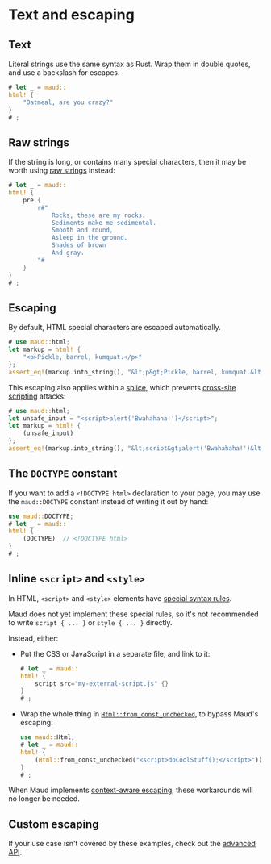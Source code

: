 # Text and escaping

## Text

Literal strings use the same syntax as Rust.
Wrap them in double quotes,
and use a backslash for escapes.

```rust
# let _ = maud::
html! {
    "Oatmeal, are you crazy?"
}
# ;
```

## Raw strings

If the string is long,
or contains many special characters,
then it may be worth using [raw strings] instead:

```rust
# let _ = maud::
html! {
    pre {
        r#"
            Rocks, these are my rocks.
            Sediments make me sedimental.
            Smooth and round,
            Asleep in the ground.
            Shades of brown
            And gray.
        "#
    }
}
# ;
```

[raw strings]: https://doc.rust-lang.org/reference/tokens.html#raw-string-literals

## Escaping

By default,
HTML special characters are escaped automatically.

```rust
# use maud::html;
let markup = html! {
    "<p>Pickle, barrel, kumquat.</p>"
};
assert_eq!(markup.into_string(), "&lt;p&gt;Pickle, barrel, kumquat.&lt;/p&gt;");
```

This escaping also applies within a [splice](splices-toggles.md),
which prevents [cross-site scripting][xss] attacks:

```rust
# use maud::html;
let unsafe_input = "<script>alert('Bwahahaha!')</script>";
let markup = html! {
    (unsafe_input)
};
assert_eq!(markup.into_string(), "&lt;script&gt;alert('Bwahahaha!')&lt;/script&gt;");
```

[xss]: https://www.cloudflare.com/en-au/learning/security/threats/cross-site-scripting/

## The `DOCTYPE` constant

If you want to add a `<!DOCTYPE html>` declaration to your page,
you may use the `maud::DOCTYPE` constant
instead of writing it out by hand:

```rust
use maud::DOCTYPE;
# let _ = maud::
html! {
    (DOCTYPE)  // <!DOCTYPE html>
}
# ;
```

## Inline `<script>` and `<style>`

In HTML,
`<script>` and `<style>` elements
have [special syntax rules].

[special syntax rules]: https://html.spec.whatwg.org/multipage/scripting.html#restrictions-for-contents-of-script-elements

Maud does not yet implement these special rules,
so it's not recommended to write `script { ... }` or `style { ... }` directly.

Instead, either:

- Put the CSS or JavaScript in a separate file,
  and link to it:

  ```rust
  # let _ = maud::
  html! {
      script src="my-external-script.js" {}
  }
  # ;
  ```

- Wrap the whole thing in [`Html::from_const_unchecked`][from_const_unchecked],
  to bypass Maud's escaping:

  ```rust
  use maud::Html;
  # let _ = maud::
  html! {
      (Html::from_const_unchecked("<script>doCoolStuff();</script>"))
  }
  # ;
  ```

[from_const_unchecked]: https://docs.rs/maud/*/maud/struct.Html.html#method.from_const_unchecked

When Maud implements [context-aware escaping],
these workarounds will no longer be needed.

[context-aware escaping]: https://github.com/lambda-fairy/maud/issues/181

## Custom escaping

If your use case isn't covered by these examples,
check out the [advanced API].

[advanced API]: https://docs.rs/maud/*/maud/struct.Html.html
